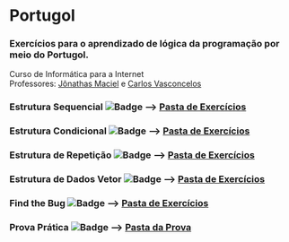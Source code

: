 # Portugol

### Exercícios para o aprendizado de lógica da programação por meio do Portugol.

Curso de Informática para a Internet <br>
Professores: <a href ="https://github.com/Jonathasmaciel">Jônathas Maciel</a> e <a href ="https://github.com/carloswvas">Carlos Vasconcelos</a>

### Estrutura Sequencial ![Badge](https://img.shields.io/static/v1?label=Exercicios&message=23&color=blue&style=?flat-square) --> <a href="https://github.com/carlos-vini/Portugol/tree/main/Estrutura%20Sequencial">Pasta de Exercícios</a>

### Estrutura Condicional ![Badge](https://img.shields.io/static/v1?label=Exercicios&message=20&color=yellow&style=?flat-square) --> <a href="https://github.com/carlos-vini/Portugol/tree/main/Estrutura%20Condicional">Pasta de Exercícios</a>

### Estrutura de Repetição ![Badge](https://img.shields.io/static/v1?label=Exercicios&message=19&color=success&style=?flat-square) --> <a href="https://github.com/carlos-vini/Portugol/tree/main/Estrutura%20de%20Repetição">Pasta de Exercícios</a>

### Estrutura de Dados Vetor ![Badge](https://img.shields.io/static/v1?label=Exercicios&message=13&color=purple&style=?flat-square) --> <a href="https://github.com/carlos-vini/Portugol/tree/main/Estrutura%20de%20Dados%20Vetor">Pasta de Exercícios</a>

### Find the Bug ![Badge](https://img.shields.io/static/v1?label=Exercicios&message=18&color=red&style=?flat-square) --> <a href="https://github.com/carlos-vini/Portugol/tree/main/Find%20the%20Bug">Pasta de Exercícios</a>

### Prova Prática ![Badge](https://img.shields.io/static/v1?label=Exercicios&message=1&color=brown&style=?flat-square) --> <a href="">Pasta da Prova</a>

